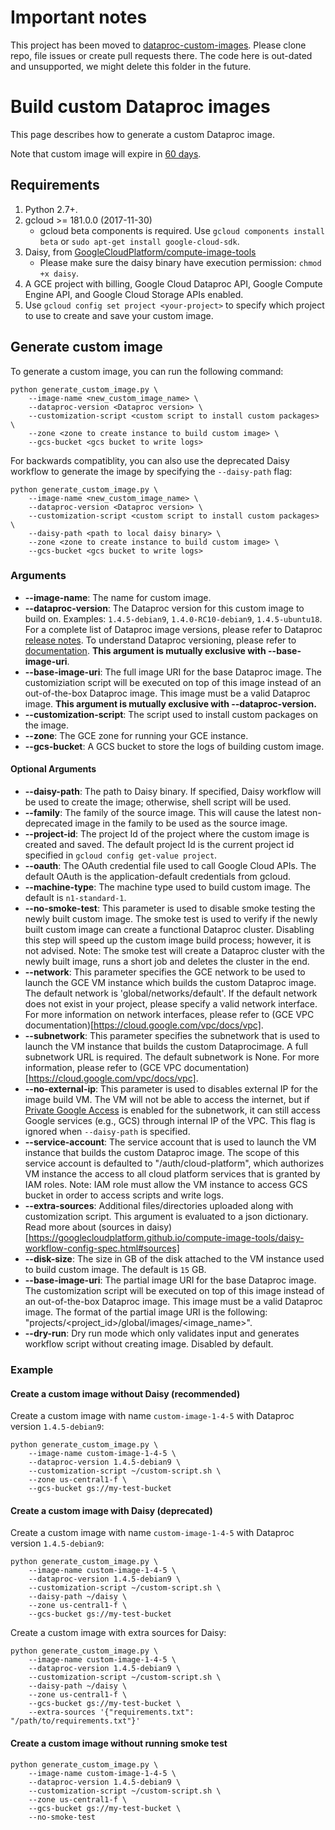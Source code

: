 # Important notes

This project has been moved to [dataproc-custom-images](https://github.com/GoogleCloudPlatform/dataproc-custom-images).
Please clone repo, file issues or create pull requests there. The code here is
out-dated and unsupported, we might delete this folder in the future.

# Build custom Dataproc images

This page describes how to generate a custom Dataproc image.

Note that custom image will expire in [60 days](https://cloud.google.com/dataproc/docs/guides/dataproc-images).

## Requirements

1.  Python 2.7+.
2.  gcloud >= 181.0.0 (2017-11-30)
    *   gcloud beta components is required. Use `gcloud components install beta`
        or `sudo apt-get install google-cloud-sdk`.
3.  Daisy, from
    [GoogleCloudPlatform/compute-image-tools](https://github.com/GoogleCloudPlatform/compute-image-tools)
    *   Please make sure the daisy binary have execution permission: `chmod +x
        daisy`.
4.  A GCE project with billing, Google Cloud Dataproc API, Google Compute Engine
    API, and Google Cloud Storage APIs enabled.
5.  Use `gcloud config set project <your-project>` to specify which project to
    use to create and save your custom image.

## Generate custom image

To generate a custom image, you can run the following command:

```shell
python generate_custom_image.py \
    --image-name <new_custom_image_name> \
    --dataproc-version <Dataproc version> \
    --customization-script <custom script to install custom packages> \
    --zone <zone to create instance to build custom image> \
    --gcs-bucket <gcs bucket to write logs>
```

For backwards compatiblity, you can also use the deprecated Daisy workflow to
generate the image by specifying the `--daisy-path` flag:

```shell
python generate_custom_image.py \
    --image-name <new_custom_image_name> \
    --dataproc-version <Dataproc version> \
    --customization-script <custom script to install custom packages> \
    --daisy-path <path to local daisy binary> \
    --zone <zone to create instance to build custom image> \
    --gcs-bucket <gcs bucket to write logs>
```

### Arguments

*   **--image-name**: The name for custom image.
*   **--dataproc-version**: The Dataproc version for this custom image to build
    on. Examples: `1.4.5-debian9`, `1.4.0-RC10-debian9`, `1.4.5-ubuntu18`.
    For a complete list of Dataproc image versions, please refer to Dataproc
    [release notes](https://cloud.google.com/dataproc/docs/release-notes).
    To understand Dataproc versioning, please refer to
    [documentation](https://cloud.google.com/dataproc/docs/concepts/versioning/overview).
    **This argument is mutually exclusive with --base-image-uri**.
*   **--base-image-uri**: The full image URI for the base Dataproc image. The
    customiziation script will be executed on top of this image instead of
    an out-of-the-box Dataproc image. This image must be a valid Dataproc
    image. **This argument is mutually exclusive with --dataproc-version.**
*   **--customization-script**: The script used to install custom packages on
    the image.
*   **--zone**: The GCE zone for running your GCE instance.
*   **--gcs-bucket**: A GCS bucket to store the logs of building custom image.

#### Optional Arguments

*   **--daisy-path**: The path to Daisy binary. If specified, Daisy workflow will
    be used to create the image; otherwise, shell script will be used.
*   **--family**: The family of the source image. This will cause the latest
    non-deprecated image in the family to be used as the source image.
*   **--project-id**: The project Id of the project where the custom image is
    created and saved. The default project Id is the current project id
    specified in `gcloud config get-value project`.
*   **--oauth**: The OAuth credential file used to call Google Cloud APIs. The
    default OAuth is the application-default credentials from gcloud.
*   **--machine-type**: The machine type used to build custom image. The default
    is `n1-standard-1`.
*   **--no-smoke-test**: This parameter is used to disable smoke testing the
    newly built custom image. The smoke test is used to verify if the newly
    built custom image can create a functional Dataproc cluster. Disabling this
    step will speed up the custom image build process; however, it is not
    advised. Note: The smoke test will create a Dataproc cluster with the newly
    built image, runs a short job and deletes the cluster in the end.
*   **--network**: This parameter specifies the GCE network to be used to launch
    the GCE VM instance which builds the custom Dataproc image. The default
    network is 'global/networks/default'. If the default network does not exist
    in your project, please specify a valid network interface. For more
    information on network interfaces, please refer to (GCE VPC
    documentation)[https://cloud.google.com/vpc/docs/vpc].
*   **--subnetwork**: This parameter specifies the subnetwork that is used to
    launch the VM instance that builds the custom Dataprocimage. A full
    subnetwork URL is required. The default subnetwork is None. For more
    information, please refer to (GCE VPC
    documentation)[https://cloud.google.com/vpc/docs/vpc].
*   **--no-external-ip**: This parameter is used to disables external IP for the
    image build VM. The VM will not be able to access the internet, but if
    [Private Google Access](https://cloud.google.com/vpc/docs/configure-private-google-access)
    is enabled for the subnetwork, it can still access Google services
    (e.g., GCS) through internal IP of the VPC. This flag is ignored when
    `--daisy-path` is specified.
*   **--service-account**: The service account that is used to launch the VM
    instance that builds the custom Dataproc image. The scope of this service
    account is defaulted to "/auth/cloud-platform", which authorizes VM instance
    the access to all cloud platform services that is granted by IAM roles.
    Note: IAM role must allow the VM instance to access GCS bucket in order to
    access scripts and write logs.
*   **--extra-sources**: Additional files/directories uploaded along with
    customization script. This argument is evaluated to a json dictionary.
    Read more about
    (sources in daisy)[https://googlecloudplatform.github.io/compute-image-tools/daisy-workflow-config-spec.html#sources] 
*   **--disk-size**: The size in GB of the disk attached to the VM instance
    used to build custom image. The default is `15` GB.
*   **--base-image-uri**: The partial image URI for the base Dataproc image. The
    customization script will be executed on top of this image instead of an
    out-of-the-box Dataproc image. This image must be a valid Dataproc image.
    The format of the partial image URI is the following:
    "projects/<project_id>/global/images/<image_name>".
*   **--dry-run**: Dry run mode which only validates input and generates
    workflow script without creating image. Disabled by default.

### Example

#### Create a custom image without Daisy (recommended)

Create a custom image with name `custom-image-1-4-5` with Dataproc version
`1.4.5-debian9`:

```shell
python generate_custom_image.py \
    --image-name custom-image-1-4-5 \
    --dataproc-version 1.4.5-debian9 \
    --customization-script ~/custom-script.sh \
    --zone us-central1-f \
    --gcs-bucket gs://my-test-bucket
```

#### Create a custom image with Daisy (deprecated)

Create a custom image with name `custom-image-1-4-5` with Dataproc version
`1.4.5-debian9`:

```shell
python generate_custom_image.py \
    --image-name custom-image-1-4-5 \
    --dataproc-version 1.4.5-debian9 \
    --customization-script ~/custom-script.sh \
    --daisy-path ~/daisy \
    --zone us-central1-f \
    --gcs-bucket gs://my-test-bucket
```

Create a custom image with extra sources for Daisy:

```shell
python generate_custom_image.py \
    --image-name custom-image-1-4-5 \
    --dataproc-version 1.4.5-debian9 \
    --customization-script ~/custom-script.sh \
    --daisy-path ~/daisy \
    --zone us-central1-f \
    --gcs-bucket gs://my-test-bucket \
    --extra-sources '{"requirements.txt": "/path/to/requirements.txt"}'
```

#### Create a custom image without running smoke test

```shell
python generate_custom_image.py \
    --image-name custom-image-1-4-5 \
    --dataproc-version 1.4.5-debian9 \
    --customization-script ~/custom-script.sh \
    --zone us-central1-f \
    --gcs-bucket gs://my-test-bucket \
    --no-smoke-test
```
